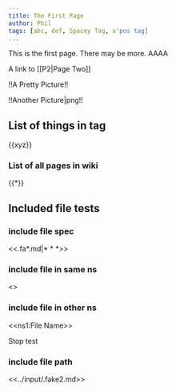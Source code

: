 ```yaml
---
title: The First Page
author: Phil
tags: [abc, def, Spacey Tag, a'pos tag]
...
```


This is the first page. There may be more. AAAA

A link to [[P2|Page Two]]

!!A Pretty Picture!!

!!Another Picture|png!!

## List of things in tag

{{xyz}}

### List of all pages in wiki

{{*}}

## Included file tests

### include file spec  

<<.fa*.md|* * *>>

### include file in same ns

<<file3>>

### include file in other ns

<<ns1:File Name>>

Stop test

### include file path

<<../input/.fake2.md>>
